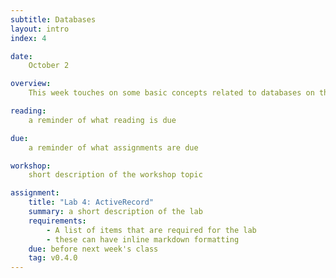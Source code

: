 ```yaml
---
subtitle: Databases
layout: intro
index: 4

date:
    October 2

overview:
    This week touches on some basic concepts related to databases on the web, then introduces the ActiveRecord database abstration layer.

reading:
    a reminder of what reading is due

due:
    a reminder of what assignments are due

workshop:
    short description of the workshop topic

assignment:
    title: "Lab 4: ActiveRecord"
    summary: a short description of the lab
    requirements:
        - A list of items that are required for the lab
        - these can have inline markdown formatting
    due: before next week's class
    tag: v0.4.0
---
```

